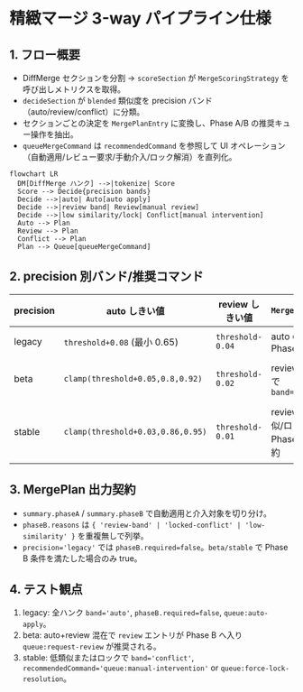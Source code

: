 # 精緻マージ 3-way パイプライン仕様

## 1. フロー概要
- DiffMerge セクションを分割 → `scoreSection` が `MergeScoringStrategy` を呼び出しメトリクスを取得。
- `decideSection` が `blended` 類似度を precision バンド（auto/review/conflict）に分類。
- セクションごとの決定を `MergePlanEntry` に変換し、Phase A/B の推奨キュー操作を抽出。
- `queueMergeCommand` は `recommendedCommand` を参照して UI オペレーション（自動適用/レビュー要求/手動介入/ロック解消）を直列化。

```mermaid
flowchart LR
  DM[DiffMerge ハンク] -->|tokenize| Score
  Score --> Decide{precision bands}
  Decide -->|auto| Auto[auto apply]
  Decide -->|review band| Review[manual review]
  Decide -->|low similarity/lock| Conflict[manual intervention]
  Auto --> Plan
  Review --> Plan
  Conflict --> Plan
  Plan --> Queue[queueMergeCommand]
```

## 2. precision 別バンド/推奨コマンド
| precision | auto しきい値 | review しきい値 | `MergePlanBand` | `recommendedCommand` | Phase B 必要条件 |
| --- | --- | --- | --- | --- | --- |
| legacy | `threshold+0.08` (最小 0.65) | `threshold-0.04` | auto のみ Phase A | `queue:auto-apply` | `required=false` 固定 |
| beta | `clamp(threshold+0.05,0.8,0.92)` | `threshold-0.02` | review バンドで `band='review'` | `queue:request-review` | review エントリが存在すれば `reasons` に `review-band` |
| stable | `clamp(threshold+0.03,0.86,0.95)` | `threshold-0.01` | review/低類似/ロックを Phase B へ集約 | `queue:request-review` / `queue:manual-intervention` / `queue:force-lock-resolution` | Phase B は review/locked/low-similarity の合算 > 0 |

## 3. MergePlan 出力契約
- `summary.phaseA` / `summary.phaseB` で自動適用と介入対象を切り分け。
- `phaseB.reasons` は `{ 'review-band' | 'locked-conflict' | 'low-similarity' }` を重複無しで列挙。
- `precision='legacy'` では `phaseB.required=false`。`beta/stable` で Phase B 条件を満たした場合のみ true。

## 4. テスト観点
1. legacy: 全ハンク `band='auto'`, `phaseB.required=false`, `queue:auto-apply`。
2. beta: auto+review 混在で `review` エントリが Phase B へ入り `queue:request-review` が推奨される。
3. stable: 低類似またはロックで `band='conflict'`, `recommendedCommand='queue:manual-intervention'` or `queue:force-lock-resolution`。
